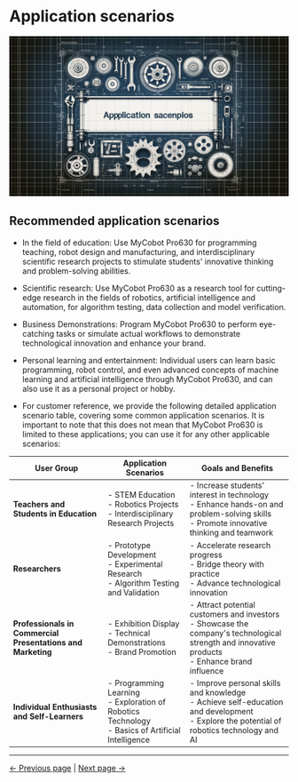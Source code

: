 

# Application scenarios

![Application Scenario](../resources/1-ProductIntroduction/1.3应用场景.png)

## Recommended application scenarios

- In the field of education: Use MyCobot Pro630 for programming teaching, robot design and manufacturing, and interdisciplinary scientific research projects to stimulate students' innovative thinking and problem-solving abilities.

- Scientific research: Use MyCobot Pro630 as a research tool for cutting-edge research in the fields of robotics, artificial intelligence and automation, for algorithm testing, data collection and model verification.

- Business Demonstrations: Program MyCobot Pro630 to perform eye-catching tasks or simulate actual workflows to demonstrate technological innovation and enhance your brand.

- Personal learning and entertainment: Individual users can learn basic programming, robot control, and even advanced concepts of machine learning and artificial intelligence through MyCobot Pro630, and can also use it as a personal project or hobby.

- For customer reference, we provide the following detailed application scenario table, covering some common application scenarios. It is important to note that this does not mean that MyCobot Pro630 is limited to these applications; you can use it for any other applicable scenarios:

| User Group | Application Scenarios | Goals and Benefits |
|------------|-----------------------|--------------------|
| **Teachers and Students in Education** | - STEM Education<br>- Robotics Projects<br>- Interdisciplinary Research Projects | - Increase students' interest in technology<br>- Enhance hands-on and problem-solving skills<br>- Promote innovative thinking and teamwork |
| **Researchers** | - Prototype Development<br>- Experimental Research<br>- Algorithm Testing and Validation | - Accelerate research progress<br>- Bridge theory with practice<br>- Advance technological innovation |
| **Professionals in Commercial Presentations and Marketing** | - Exhibition Display<br>- Technical Demonstrations<br>- Brand Promotion | - Attract potential customers and investors<br>- Showcase the company's technological strength and innovative products<br>- Enhance brand influence |
| **Individual Enthusiasts and Self-Learners** | - Programming Learning<br>- Exploration of Robotics Technology<br>- Basics of Artificial Intelligence | - Improve personal skills and knowledge<br>- Achieve self-education and development<br>- Explore the potential of robotics technology and AI |

---

[← Previous page](../1-ProductIntroduction/1.2-SuitableUsers.md) | [Next page →](../1-ProductIntroduction/1.4-AccessoriesTools/README.md)